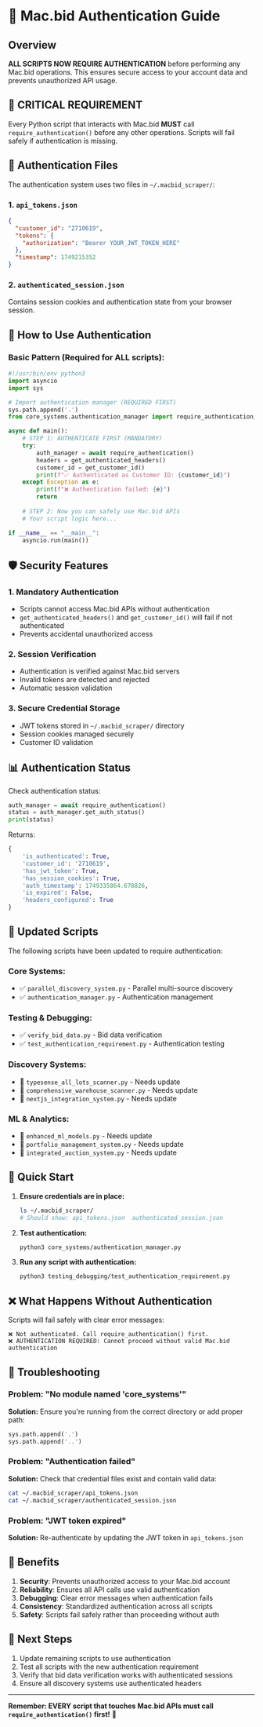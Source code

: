 # 🔐 Mac.bid Authentication Guide

## Overview

**ALL SCRIPTS NOW REQUIRE AUTHENTICATION** before performing any Mac.bid operations. This ensures secure access to your account data and prevents unauthorized API usage.

## 🚨 CRITICAL REQUIREMENT

Every Python script that interacts with Mac.bid **MUST** call `require_authentication()` before any other operations. Scripts will fail safely if authentication is missing.

## 📁 Authentication Files

The authentication system uses two files in `~/.macbid_scraper/`:

### 1. `api_tokens.json`
```json
{
  "customer_id": "2710619",
  "tokens": {
    "authorization": "Bearer YOUR_JWT_TOKEN_HERE"
  },
  "timestamp": 1749215352
}
```

### 2. `authenticated_session.json`
Contains session cookies and authentication state from your browser session.

## 🔧 How to Use Authentication

### Basic Pattern (Required for ALL scripts):

```python
#!/usr/bin/env python3
import asyncio
import sys

# Import authentication manager (REQUIRED FIRST)
sys.path.append('.')
from core_systems.authentication_manager import require_authentication, get_authenticated_headers, get_customer_id

async def main():
    # STEP 1: AUTHENTICATE FIRST (MANDATORY)
    try:
        auth_manager = await require_authentication()
        headers = get_authenticated_headers()
        customer_id = get_customer_id()
        print(f"✅ Authenticated as Customer ID: {customer_id}")
    except Exception as e:
        print(f"❌ Authentication failed: {e}")
        return
    
    # STEP 2: Now you can safely use Mac.bid APIs
    # Your script logic here...

if __name__ == "__main__":
    asyncio.run(main())
```

## 🛡️ Security Features

### 1. **Mandatory Authentication**
- Scripts cannot access Mac.bid APIs without authentication
- `get_authenticated_headers()` and `get_customer_id()` will fail if not authenticated
- Prevents accidental unauthorized access

### 2. **Session Verification**
- Authentication is verified against Mac.bid servers
- Invalid tokens are detected and rejected
- Automatic session validation

### 3. **Secure Credential Storage**
- JWT tokens stored in `~/.macbid_scraper/` directory
- Session cookies managed securely
- Customer ID validation

## 📊 Authentication Status

Check authentication status:

```python
auth_manager = await require_authentication()
status = auth_manager.get_auth_status()
print(status)
```

Returns:
```python
{
    'is_authenticated': True,
    'customer_id': '2710619',
    'has_jwt_token': True,
    'has_session_cookies': True,
    'auth_timestamp': 1749335864.678826,
    'is_expired': False,
    'headers_configured': True
}
```

## 🔄 Updated Scripts

The following scripts have been updated to require authentication:

### Core Systems:
- ✅ `parallel_discovery_system.py` - Parallel multi-source discovery
- ✅ `authentication_manager.py` - Authentication management

### Testing & Debugging:
- ✅ `verify_bid_data.py` - Bid data verification
- ✅ `test_authentication_requirement.py` - Authentication testing

### Discovery Systems:
- 🔄 `typesense_all_lots_scanner.py` - Needs update
- 🔄 `comprehensive_warehouse_scanner.py` - Needs update
- 🔄 `nextjs_integration_system.py` - Needs update

### ML & Analytics:
- 🔄 `enhanced_ml_models.py` - Needs update
- 🔄 `portfolio_management_system.py` - Needs update
- 🔄 `integrated_auction_system.py` - Needs update

## 🚀 Quick Start

1. **Ensure credentials are in place:**
   ```bash
   ls ~/.macbid_scraper/
   # Should show: api_tokens.json  authenticated_session.json
   ```

2. **Test authentication:**
   ```bash
   python3 core_systems/authentication_manager.py
   ```

3. **Run any script with authentication:**
   ```bash
   python3 testing_debugging/test_authentication_requirement.py
   ```

## ❌ What Happens Without Authentication

Scripts will fail safely with clear error messages:

```
❌ Not authenticated. Call require_authentication() first.
❌ AUTHENTICATION REQUIRED: Cannot proceed without valid Mac.bid authentication
```

## 🔧 Troubleshooting

### Problem: "No module named 'core_systems'"
**Solution:** Ensure you're running from the correct directory or add proper path:
```python
sys.path.append('.')
sys.path.append('..')
```

### Problem: "Authentication failed"
**Solution:** Check that credential files exist and contain valid data:
```bash
cat ~/.macbid_scraper/api_tokens.json
cat ~/.macbid_scraper/authenticated_session.json
```

### Problem: "JWT token expired"
**Solution:** Re-authenticate by updating the JWT token in `api_tokens.json`

## 🎯 Benefits

1. **Security**: Prevents unauthorized access to your Mac.bid account
2. **Reliability**: Ensures all API calls use valid authentication
3. **Debugging**: Clear error messages when authentication fails
4. **Consistency**: Standardized authentication across all scripts
5. **Safety**: Scripts fail safely rather than proceeding without auth

## 📝 Next Steps

1. Update remaining scripts to use authentication
2. Test all scripts with the new authentication requirement
3. Verify that bid data verification works with authenticated sessions
4. Ensure all discovery systems use authenticated headers

---

**Remember: EVERY script that touches Mac.bid APIs must call `require_authentication()` first!** 🔐 